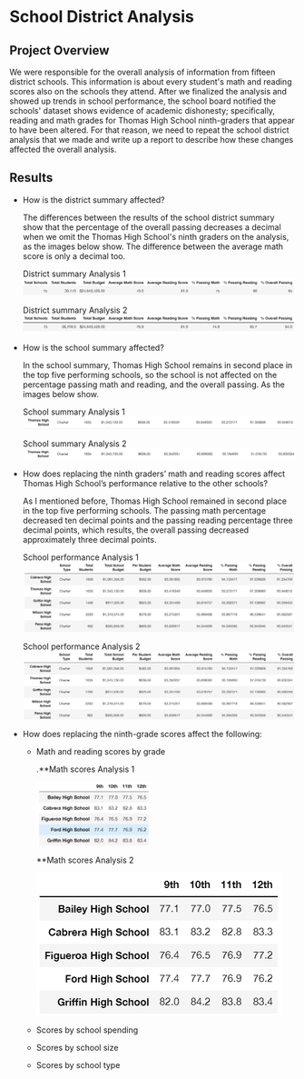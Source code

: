 # School District Analysis

## Project Overview
We were responsible for the overall analysis of information from fifteen district schools. This information is about every student's math and reading scores also on the schools they attend. After we finalized the analysis and showed up trends in school performance, the school board notified the schools' dataset shows evidence of academic dishonesty; specifically, reading and math grades for Thomas High School ninth-graders that appear to have been altered. For that reason, we need to repeat the school district analysis that we made and write up a report to describe how these changes affected the overall analysis.

## Results

  - How is the district summary affected?

    The differences between the results of the school district summary show that the percentage of the overall passing decreases a decimal when we omit the Thomas High School's   ninth graders on the analysis, as the images below show. The difference between the average math score is only a decimal too. 
    
    District summary Analysis 1
    <img src="Resources/district_summary1.PNG" />
    
    District summary Analysis 2
    <img src="Resources/district_summary2.PNG" />
    
  - How is the school summary affected?

    In the school summary, Thomas High School remains in second place in the top five performing schools, so the school is not affected on the percentage passing math and reading, and the overall passing. As the images below show.
    
    School summary Analysis 1
    <img src="Resources/school_summary1.PNG" />
    
    School summary Analysis 2
    <img src="Resources/school_summary2.PNG" />
    
- How does replacing the ninth graders’ math and reading scores affect Thomas High School’s performance relative to the other schools?
  
  As I mentioned before, Thomas High School remained in second place in the top five performing schools. The passing math percentage decreased ten decimal points and the passing reading percentage three decimal points, which results, the overall passing decreased approximately three decimal points.
  
    School performance Analysis 1
    <img src="Resources/schools_top1.PNG" />
    
    School performance Analysis 2
    <img src="Resources/schools_top2.PNG" />

- How does replacing the ninth-grade scores affect the following:
      
     - Math and reading scores by grade
     
       .**Math scores Analysis 1
        
        <img src="Resources/math_scores1.PNG" width="200" />
    
        **Math scores Analysis 2
        
        <img src="Resources/math_scores2.PNG" />
      
     - Scores by school spending
      
     - Scores by school size
      
     - Scores by school type
      

    
  
